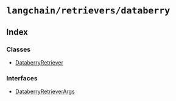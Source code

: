 `langchain/retrievers/databerry`
================================

Index[](#index "Direct link to Index")
---------------------------------------

### Classes[](#classes "Direct link to Classes")

*   [DataberryRetriever](/docs/api/retrievers_databerry/classes/DataberryRetriever)

### Interfaces[](#interfaces "Direct link to Interfaces")

*   [DataberryRetrieverArgs](/docs/api/retrievers_databerry/interfaces/DataberryRetrieverArgs)